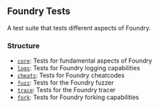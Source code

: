 ## Foundry Tests

A test suite that tests different aspects of Foundry.

### Structure

-   [`core`](core): Tests for fundamental aspects of Foundry
-   [`logs`](logs): Tests for Foundry logging capabilities
-   [`cheats`](cheats): Tests for Foundry cheatcodes
-   [`fuzz`](fuzz): Tests for the Foundry fuzzer
-   [`trace`](trace): Tests for the Foundry tracer
-   [`fork`](fork): Tests for Foundry forking capabilities
